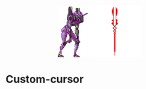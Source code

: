 <div id="header" align="center">
  <img src="./res/eva01_small.gif"/>
  <img src="./res/longinus_top.png" width="140"/>
</div>

# Custom-cursor


